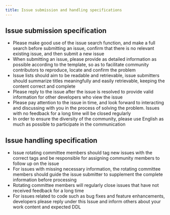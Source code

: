```yaml
---
title: Issue submission and handling specifications
---
```


## Issue submission specification
* Please make good use of the issue search function, and make a full search before submitting an issue, confirm that there is no relevant existing issue, and then submit a new issue
* When submitting an issue, please provide as detailed information as possible according to the template, so as to facilitate community contributors to reproduce, locate and confirm the problem
* Issue lists should aim to be readable and retrievable, issue submitters should summarize titles meaningfully and easily retrievable, keeping the content correct and complete
* Please reply to the issue after the issue is resolved to provide valid information for other developers who view the issue
* Please pay attention to the issue in time, and look forward to interacting and discussing with you in the process of solving the problem. Issues with no feedback for a long time will be closed regularly
* In order to ensure the diversity of the community, please use English as much as possible to participate in the communication

## Issue handling specification
* Issue rotating committee members should tag new issues with the correct tags and be responsible for assigning community members to follow up on the issue
* For issues with missing necessary information, the rotating committee members should guide the issue submitter to supplement the complete information before processing
* Rotating committee members will regularly close issues that have not received feedback for a long time
* For issues related to code such as bug fixes and feature enhancements, developers please reply under this Issue and inform others about your work content and expected DDL